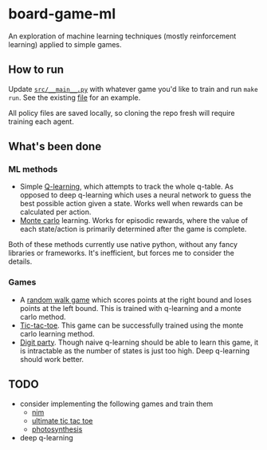 # board-game-ml
An exploration of machine learning techniques (mostly reinforcement learning) applied to simple games.

## How to run
Update [`src/__main__.py`](src/__main__.py) with whatever game you'd like to train and run `make run`. See the existing [file](src/__main__.py) for an example.

All policy files are saved locally, so cloning the repo fresh will require training each agent.

## What's been done

### ML methods

- Simple [Q-learning](src/learners/q.py), which attempts to track the whole q-table. As opposed to deep q-learning which uses a neural network to guess the best possible action given a state. Works well when rewards can be calculated per action.
- [Monte carlo](src/learners/monte_carlo.py) learning. Works for episodic rewards, where the value of each state/action is primarily determined after the game is complete.

Both of these methods currently use native python, without any fancy libraries or frameworks. It's inefficient, but forces me to consider the details.

### Games
- A [random walk game](src/random_walk/random_walk.py) which scores points at the right bound and loses points at the left bound. This is trained with q-learning and a monte carlo method.
- [Tic-tac-toe](src/tictactoe/tictactoe.py). This game can be successfully trained using the monte carlo learning method.
- [Digit party](src/digit_party/digit_party.py). Though naive q-learning should be able to learn this game, it is intractable as the number of states is just too high. Deep q-learning should work better.

## TODO
- consider implementing the following games and train them
  - [nim](https://en.wikipedia.org/wiki/Nim)
  - [ultimate tic tac toe](https://en.wikipedia.org/wiki/Ultimate_tic-tac-toe)
  - [photosynthesis](https://boardgamegeek.com/boardgame/218603/photosynthesis)
- deep q-learning
